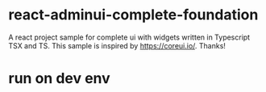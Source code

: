 # react-adminui-complete-foundation
A react project sample for complete ui with widgets written in Typescript TSX and TS. This sample is inspired by https://coreui.io/. Thanks!

# run on dev env
``` npm start
